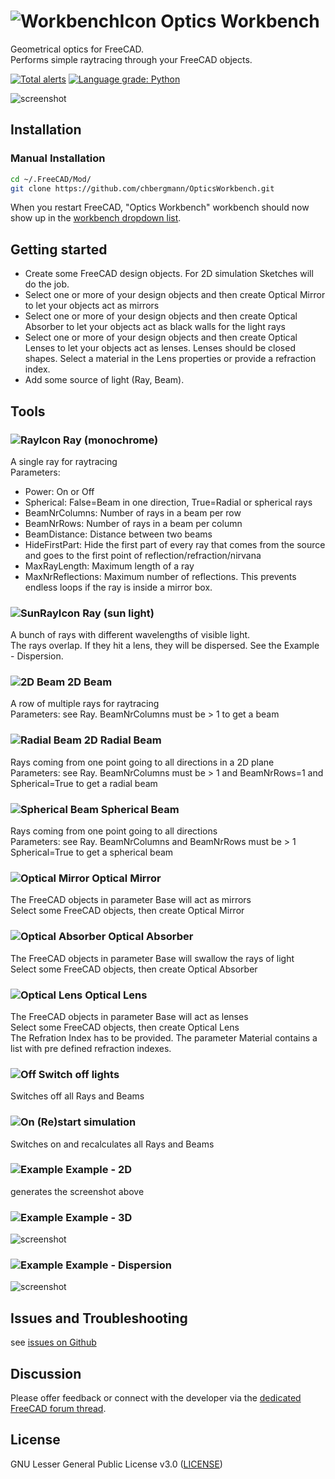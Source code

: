 # ![WorkbenchIcon](./optics_workbench_icon.svg) Optics Workbench
    
Geometrical optics for FreeCAD.  
Performs simple raytracing through your FreeCAD objects.

[![Total alerts](https://img.shields.io/lgtm/alerts/g/chbergmann/OpticsWorkbench.svg?logo=lgtm&logoWidth=18)](https://lgtm.com/projects/g/chbergmann/OpticsWorkbench/alerts/)
[![Language grade: Python](https://img.shields.io/lgtm/grade/python/g/chbergmann/OpticsWorkbench.svg?logo=lgtm&logoWidth=18)](https://lgtm.com/projects/g/chbergmann/OpticsWorkbench/context:python)

![screenshot](./examples/example2D.png)
  
## Installation


### Manual Installation

```bash
cd ~/.FreeCAD/Mod/ 
git clone https://github.com/chbergmann/OpticsWorkbench.git
```
When you restart FreeCAD, "Optics Workbench" workbench should now show up in the [workbench dropdown list](https://freecadweb.org/wiki/Std_Workbench).
  
## Getting started
- Create some FreeCAD design objects. For 2D simulation Sketches will do the job.
- Select one or more of your design objects and then create Optical Mirror to let your objects act as mirrors
- Select one or more of your design objects and then create Optical Absorber to let your objects act as black walls for the light rays
- Select one or more of your design objects and then create Optical Lenses to let your objects act as lenses. Lenses should be closed shapes. 
Select a material in the Lens properties or provide a refraction index.
- Add some source of light (Ray, Beam). 

## Tools
### ![RayIcon](./icons/ray.svg) Ray (monochrome)
A single ray for raytracing  
Parameters:
- Power: On or Off  
- Spherical: False=Beam in one direction, True=Radial or spherical rays
- BeamNrColumns: Number of rays in a beam per row
- BeamNrRows: Number of rays in a beam per column
- BeamDistance: Distance between two beams
- HideFirstPart: Hide the first part of every ray that comes from the source and goes to the first point of reflection/refraction/nirvana
- MaxRayLength: Maximum length of a ray
- MaxNrReflections: Maximum number of reflections. This prevents endless loops if the ray is inside a mirror box.

### ![SunRayIcon](./icons/raysun.svg) Ray (sun light)
A bunch of rays with different wavelengths of visible light.  
The rays overlap. If they hit a lens, they will be dispersed. See the Example - Dispersion.

### ![2D Beam](./icons/rayarray.svg) 2D Beam
A row of multiple rays for raytracing  
Parameters: see Ray. BeamNrColumns must be > 1 to get a beam

### ![Radial Beam](./icons/sun.svg) 2D Radial Beam
Rays coming from one point going to all directions in a 2D plane  
Parameters: see Ray. BeamNrColumns must be > 1 and BeamNrRows=1 and Spherical=True to get a radial beam

### ![Spherical Beam](./icons/sun3D.svg) Spherical Beam
Rays coming from one point going to all directions  
Parameters: see Ray. BeamNrColumns and BeamNrRows must be > 1 Spherical=True to get a spherical beam

### ![Optical Mirror](./icons/mirror.svg) Optical Mirror
The FreeCAD objects in parameter Base will act as mirrors  
Select some FreeCAD objects, then create Optical Mirror

### ![Optical Absorber](./icons/absorber.svg) Optical Absorber
The FreeCAD objects in parameter Base will swallow the rays of light  
Select some FreeCAD objects, then create Optical Absorber

### ![Optical Lens](./icons/lens.svg) Optical Lens
The FreeCAD objects in parameter Base will act as lenses  
Select some FreeCAD objects, then create Optical Lens  
The Refration Index has to be provided. The parameter Material contains a list with pre defined refraction indexes.

### ![Off](./icons/Anonymous_Lightbulb_Off.svg) Switch off lights
Switches off all Rays and Beams

### ![On](./icons/Anonymous_Lightbulb_Lit.svg) (Re)start simulation
Switches on and recalculates all Rays and Beams

### ![Example](./optics_workbench_icon.svg) Example - 2D
generates the screenshot above

### ![Example](./optics_workbench_icon.svg) Example - 3D
![screenshot](./examples/screenshot3D.png)

### ![Example](./optics_workbench_icon.svg) Example - Dispersion
![screenshot](https://pad.ccc-p.org/uploads/upload_210b4dd5466d2837eb76d5e63688a5c1.png)

## Issues and Troubleshooting
see [issues on Github](https://github.com/chbergmann/OpticsWorkbench/issues)

## Discussion
Please offer feedback or connect with the developer via the [dedicated FreeCAD forum thread](https://forum.freecadweb.org/viewtopic.php?f=8&t=59860).

## License
GNU Lesser General Public License v3.0 ([LICENSE](LICENSE))
